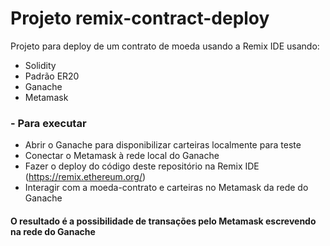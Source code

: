 # Projeto remix-contract-deploy
Projeto para deploy de um contrato de moeda usando a Remix IDE usando:

- Solidity
- Padrão ER20
- Ganache
- Metamask

### - Para executar

- Abrir o Ganache para disponibilizar carteiras localmente para teste
- Conectar o Metamask à rede local do Ganache
- Fazer o deploy do código deste repositório na Remix IDE (https://remix.ethereum.org/)
- Interagir com a moeda-contrato e carteiras no Metamask da rede do Ganache

#### O resultado é a possibilidade de transações pelo Metamask escrevendo na rede do Ganache



